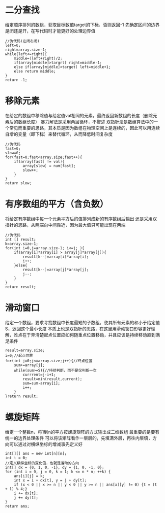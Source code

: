 # 二分查找
给定顺序排列的数组，获取目标数值target的下标，否则返回-1
先确定区间的边界是闭还是开，在写代码时才能更好的处理边界值
```
//伪代码(左闭右闭)
left=0;
right=array.size-1;
while(left<=right){
	middle=(left+right)/2;
	if(array[middle]>targrt) right=middle-1;
	else if(array[middle]<target) left=middle+1;
	else return middle;
}
return -1;
```

# 移除元素
在给定的数组中移除值与给定值val相同的元素，最终返回新数组的长度（删除元素后的数组长度）
暴力解法是采用两层循环，不赘述
双指针法是数组算法中的一个常见而重要的思路，其本质是因为数组在物理空间上是连续的，因此可以用连续自增的变量（即下标）来替代循环，从而降低时间复杂度
```
//伪代码
fast=0;
slow=0;
for(fast=0;fast<array.size;fast++){
	if(array[fast] != val){
		array[slow] = num[fast];
		slow++;
	}
}
return slow;
```

# 有序数组的平方（含负数）
将给定有序数组中每一个元素平方后的值排列成新的有序数组后输出
还是采用双指针的思路，从两端向中间靠近，因为最大值只可能出现在两端
```
//伪代码
int [] result;
k=array.size-1;
for(int i=0,j=array.size-1; i<=j; ){
	if(array[i]*array[i] > array[j]*array[j]){
		result[k--]=array[i]*array[i];
		i++;
	}else{
		result[k--]=array[j]*array[j];
		j--;
	}
}
return result;
```

# 滑动窗口
给定一个数组，要求寻找数组中长度最短的子数组，使其所有元素的和小于给定值S，返回这个最小长度
本质上也是双指针的思路，在这里用滑动窗口形容更好理解，难点在于弄清楚起点位置应如何随重点位置移动，并且应该是持续移动直到满足条件
```
result=array.size;
i=0;//起点位置
for(int j=0;j<=array.size;j++){//终点位置
	sum+=array[j];
	while(sum>=S){//持续判断，而不是仅判断一次
		currrent=j-i+1;
		result=min(result,current);
		sum=sum-array[i];
		i++;
	}
}return result;
```

# 螺旋矩阵
给定一个整数n，将1到n的平方按螺旋矩阵的方式输出成二维数组
最重要的是要有统一的边界处理条件
可以将该矩阵看作一层层的，先填满外层，再往内层填，方向可以通过对横纵坐标的增减事先定义好
```
int[][] ans = new int[n][n];
int t = 0;
//定义横纵坐标的变化值，也就是运动的方向
int[] dx = {0, 1, 0, -1}, dy = {1, 0, -1, 0};
for (int i = 0, j = 0, k = 1; k <= n * n; ++k) {
    ans[i][j] = k;
    int x = i + dx[t], y = j + dy[t];
    if (x < 0 || x >= n || y < 0 || y >= n || ans[x][y] != 0) {t = (t + 1) % 4;}
    i += dx[t];
    j += dy[t];
}
return ans;
```
```
